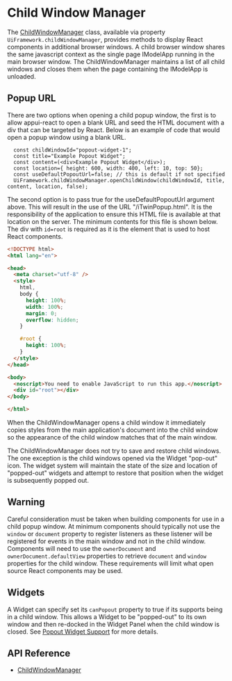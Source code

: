 # Child Window Manager

The [ChildWindowManager]($appui-react) class, available via property `UiFramework.childWindowManager`, provides methods to display React components in additional browser windows. A child browser window shares the same javascript context as the single page IModelApp running in the main browser window. The ChildWindowManager maintains a list of all child windows and closes them when the page containing the IModelApp is unloaded.

## Popup URL

There are two options when opening a child popup window, the first is to allow appui-react to open a blank URL and seed the HTML document with a div that can be targeted by React. Below is an example of code that would open a popup window using a blank URL.

```tsx
  const childWindowId="popout-widget-1";
  const title="Example Popout Widget";
  const content=(<div>Example Popout Widget</div>);
  const location={ height: 600, width: 400, left: 10, top: 50};
  const useDefaultPopoutUrl=false; // this is default if not specified
  UiFramework.childWindowManager.openChildWindow(childWindowId, title, content, location, false);
```

The second option is to pass true for the useDefaultPopoutUrl argument above. This will result in the use of the URL "/iTwinPopup.html". It is the responsibility of the application to ensure this HTML file is available at that location on the server. The minimum contents for this file is shown below. The div with `id=root` is required as it is the element that is used to host React components.

```html
<!DOCTYPE html>
<html lang="en">

<head>
  <meta charset="utf-8" />
  <style>
    html,
    body {
      height: 100%;
      width: 100%;
      margin: 0;
      overflow: hidden;
    }

    #root {
      height: 100%;
    }
  </style>
</head>

<body>
  <noscript>You need to enable JavaScript to run this app.</noscript>
  <div id="root"></div>
</body>

</html>
```

When the ChildWindowManager opens a child window it immediately copies styles from the main application's document into the child window so the appearance of the child window matches that of the main window.

The ChildWindowManager does not try to save and restore child windows. The one exception is the child windows opened via the Widget "pop-out" icon. The widget system will maintain the state of the size and location of "popped-out" widgets and attempt to restore that position when the widget is subsequently popped out.

## Warning

Careful consideration must be taken when building components for use in a child popup window. At minimum components should typically not use the `window` or `document` property to register listeners as these listener will be registered for events in the main window and not in the child window. Components will need to use the `ownerDocument` and `ownerDocument.defaultView` properties to retrieve `document` and `window` properties for the child window. These requirements will limit what open source React components may be used.

## Widgets

A Widget can specify set its `canPopout` property to true if its supports being in a child window. This allows a Widget to be "popped-out" to its own window and then re-docked in the Widget Panel when the child window is closed. See [Popout Widget Support](../../ui/appui-react/Widgets.md#popout-widget-support) for more details.

## API Reference

- [ChildWindowManager]($appui-react:ChildWindowManager)
